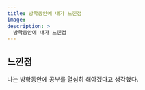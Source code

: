```yaml
---
title: 방학동안에 내가 느낀점
image:
description: >
  방학동안에 내가 느낀점
---
```


## 느낀점
나는 방학동안에 공부를 열심히 해야겠다고 생각했다.